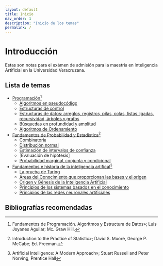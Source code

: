 ```yaml
---
layout: default
title: Inicio
nav_order: 1
description: "Inicio de los temas"
permalink: /
---
```


# Introducción
Estas son notas para el exámen de admisión para la maestria en Inteligencia Artificial en la Universidad Veracruzana.

## Lista de temas

- [Programación]()[^1]
  + [Algoritmos en pseudocódigo]()
  + [Estructuras  de control]()
  + [Estructuras de datos: arreglos, registros, pilas, colas, listas ligadas, recursividad, árboles y grafos]()
  + [Búsquedas en profundidad y amplitud]()
  + [Algoritmos de Ordenamiento]()
- [Fundamentos de Probabilidad y Estadística]()[^2]
  + [Combinatoria]()
  + [Distribución normal]()
  + [Estimación de intervalos de confianza]()
  + [Evaluación de hipótesis]
  + [Probabilidad marginal, conjunta y condicional]()
- [Fundamentos e historia de la inteligencia artifical]()[^3]
  + [La prueba de Turing]()
  + [Áreas del Conocimiento que proporcionan las bases y el origen]()
  + [Origen y Génesis de la Inteligencia Artificial]()
  + [Principios de los sistemas basados en el conocimiento]()
  + [Principios de las redes neuronales artificiales]()




## Bibliografías recomendadas

[^1]: Fundamentos de Programación. Algoritmos y Estructura de Datos»; Luis Joyanes Aguilar; Mc. Graw Hill.
[^2]: Introduction to the Practice of Statistic»; David S. Moore, George P. McCabe; Ed. Freeman.
[^3]: Artificial Intelligence: A Modern Approach»; Stuart Russell and Peter Norving; Prentice Hall
